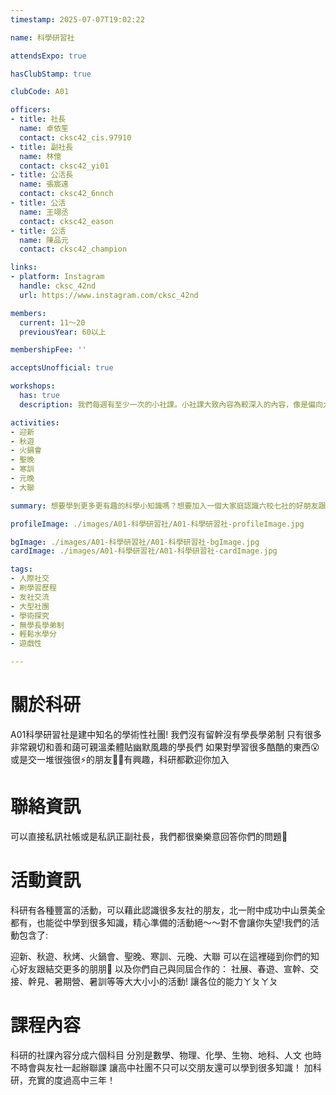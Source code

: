 ```yaml
---
timestamp: 2025-07-07T19:02:22

name: 科學研習社

attendsExpo: true

hasClubStamp: true

clubCode: A01

officers:
- title: 社長
  name: 卓依笙
  contact: cksc42_cis.97910
- title: 副社長
  name: 林億
  contact: cksc42_yi01
- title: 公活長
  name: 張宸遠
  contact: cksc42_6nnch
- title: 公活
  name: 王翊丞
  contact: cksc42_eason
- title: 公活
  name: 陳品元
  contact: cksc42_champion

links:
- platform: Instagram
  handle: cksc_42nd
  url: https://www.instagram.com/cksc_42nd

members:
  current: 11～20
  previousYear: 60以上

membershipFee: ''

acceptsUnofficial: true

workshops:
  has: true
  description: 我們每週有至少一次的小社課。小社課大致內容為較深入的內容，像是偏向大學內容等更進階的知識，有興趣的人可獲得學習大量知識的機會，可從學術性社團學到很多，而時間目前還未固定安排，「預計」之後可能每週一次，由該科教學或者大學長擔任教學，並採主題式教學，一個主題可能三到五堂小社課，把該內容介紹得十分詳細

activities:
- 迎新 
- 秋遊 
- 火鍋會 
- 聖晚 
- 寒訓 
- 元晚 
- 大聯

summary: 想要學到更多更有趣的科學小知識嗎？想要加入一個大家庭認識六校七社的好朋友跟學長姐嗎？加入建中科研社，認識北一附中成功中山等學校的好友，保證你高中生活精彩多姿！

profileImage: ./images/A01-科學研習社/A01-科學研習社-profileImage.jpg

bgImage: ./images/A01-科學研習社/A01-科學研習社-bgImage.jpg
cardImage: ./images/A01-科學研習社/A01-科學研習社-cardImage.jpg

tags:
- 人際社交
- 刷學習歷程
- 友社交流
- 大型社團
- 學術探究
- 無學長學弟制
- 輕鬆水學分
- 遊戲性

---
```


# 關於科研

A01科學研習社是建中知名的學術性社團!
我們沒有留幹沒有學長學弟制
只有很多非常親切和善和藹可親溫柔體貼幽默風趣的學長們
如果對學習很多酷酷的東西😮或是交一堆很強很⚡️的朋友🛐🛐有興趣，科研都歡迎你加入

# 聯絡資訊

可以直接私訊社帳或是私訊正副社長，我們都很樂樂意回答你們的問題🫶

# 活動資訊

科研有各種豐富的活動，可以藉此認識很多友社的朋友，北一附中成功中山景美全都有，也能從中學到很多知識，精心準備的活動絕～～對不會讓你失望!我們的活動包含了:

迎新、秋遊、秋烤、火鍋會、聖晚、寒訓、元晚、大聯
可以在這裡碰到你們的知心好友跟結交更多的朋朋🤩
以及你們自己與同屆合作的：
社展、春遊、宣幹、交接、幹見、暑期營、暑訓等等大大小小的活動!
讓各位的能力ㄚㄆㄚㄆ

# 課程內容

科研的社課內容分成六個科目
分別是數學、物理、化學、生物、地科、人文
也時不時會與友社一起辦聯課
讓高中社團不只可以交朋友還可以學到很多知識！
加科研，充實的度過高中三年！
